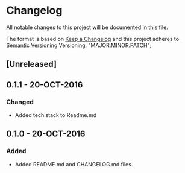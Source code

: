 # Changelog
All notable changes to this project will be documented in this file.

The format is based on [Keep a Changelog](http://keepachangelog.com/)
and this project adheres to [Semantic Versioning](http://semver.org/)
Versioning: "MAJOR.MINOR.PATCH";

## [Unreleased]
<!-- ### Changed, Fixed, Removed, etc.-->


## 0.1.1 - 20-OCT-2016
### Changed
- Added tech stack to Readme.md

## 0.1.0 - 20-OCT-2016
### Added
- Added README.md and CHANGELOG.md files.
